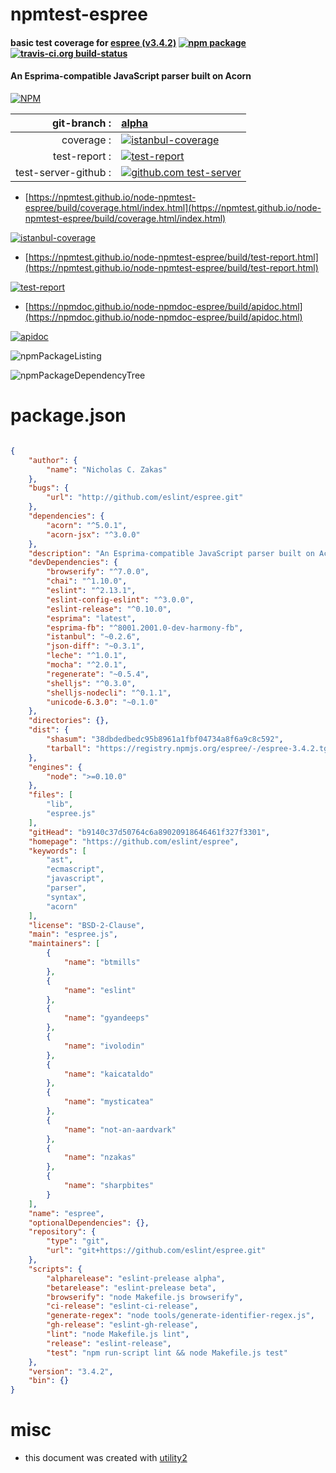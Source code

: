 # npmtest-espree

#### basic test coverage for  [espree (v3.4.2)](https://github.com/eslint/espree)  [![npm package](https://img.shields.io/npm/v/npmtest-espree.svg?style=flat-square)](https://www.npmjs.org/package/npmtest-espree) [![travis-ci.org build-status](https://api.travis-ci.org/npmtest/node-npmtest-espree.svg)](https://travis-ci.org/npmtest/node-npmtest-espree)

#### An Esprima-compatible JavaScript parser built on Acorn

[![NPM](https://nodei.co/npm/espree.png?downloads=true&downloadRank=true&stars=true)](https://www.npmjs.com/package/espree)

| git-branch : | [alpha](https://github.com/npmtest/node-npmtest-espree/tree/alpha)|
|--:|:--|
| coverage : | [![istanbul-coverage](https://npmtest.github.io/node-npmtest-espree/build/coverage.badge.svg)](https://npmtest.github.io/node-npmtest-espree/build/coverage.html/index.html)|
| test-report : | [![test-report](https://npmtest.github.io/node-npmtest-espree/build/test-report.badge.svg)](https://npmtest.github.io/node-npmtest-espree/build/test-report.html)|
| test-server-github : | [![github.com test-server](https://npmtest.github.io/node-npmtest-espree/GitHub-Mark-32px.png)](https://npmtest.github.io/node-npmtest-espree/build/app/index.html) | | build-artifacts : | [![build-artifacts](https://npmtest.github.io/node-npmtest-espree/glyphicons_144_folder_open.png)](https://github.com/npmtest/node-npmtest-espree/tree/gh-pages/build)|

- [https://npmtest.github.io/node-npmtest-espree/build/coverage.html/index.html](https://npmtest.github.io/node-npmtest-espree/build/coverage.html/index.html)

[![istanbul-coverage](https://npmtest.github.io/node-npmtest-espree/build/screenCapture.buildCi.browser.%252Ftmp%252Fbuild%252Fcoverage.lib.html.png)](https://npmtest.github.io/node-npmtest-espree/build/coverage.html/index.html)

- [https://npmtest.github.io/node-npmtest-espree/build/test-report.html](https://npmtest.github.io/node-npmtest-espree/build/test-report.html)

[![test-report](https://npmtest.github.io/node-npmtest-espree/build/screenCapture.buildCi.browser.%252Ftmp%252Fbuild%252Ftest-report.html.png)](https://npmtest.github.io/node-npmtest-espree/build/test-report.html)

- [https://npmdoc.github.io/node-npmdoc-espree/build/apidoc.html](https://npmdoc.github.io/node-npmdoc-espree/build/apidoc.html)

[![apidoc](https://npmdoc.github.io/node-npmdoc-espree/build/screenCapture.buildCi.browser.%252Ftmp%252Fbuild%252Fapidoc.html.png)](https://npmdoc.github.io/node-npmdoc-espree/build/apidoc.html)

![npmPackageListing](https://npmtest.github.io/node-npmtest-espree/build/screenCapture.npmPackageListing.svg)

![npmPackageDependencyTree](https://npmtest.github.io/node-npmtest-espree/build/screenCapture.npmPackageDependencyTree.svg)



# package.json

```json

{
    "author": {
        "name": "Nicholas C. Zakas"
    },
    "bugs": {
        "url": "http://github.com/eslint/espree.git"
    },
    "dependencies": {
        "acorn": "^5.0.1",
        "acorn-jsx": "^3.0.0"
    },
    "description": "An Esprima-compatible JavaScript parser built on Acorn",
    "devDependencies": {
        "browserify": "^7.0.0",
        "chai": "^1.10.0",
        "eslint": "^2.13.1",
        "eslint-config-eslint": "^3.0.0",
        "eslint-release": "^0.10.0",
        "esprima": "latest",
        "esprima-fb": "^8001.2001.0-dev-harmony-fb",
        "istanbul": "~0.2.6",
        "json-diff": "~0.3.1",
        "leche": "^1.0.1",
        "mocha": "^2.0.1",
        "regenerate": "~0.5.4",
        "shelljs": "^0.3.0",
        "shelljs-nodecli": "^0.1.1",
        "unicode-6.3.0": "~0.1.0"
    },
    "directories": {},
    "dist": {
        "shasum": "38dbdedbedc95b8961a1fbf04734a8f6a9c8c592",
        "tarball": "https://registry.npmjs.org/espree/-/espree-3.4.2.tgz"
    },
    "engines": {
        "node": ">=0.10.0"
    },
    "files": [
        "lib",
        "espree.js"
    ],
    "gitHead": "b9140c37d50764c6a89020918646461f327f3301",
    "homepage": "https://github.com/eslint/espree",
    "keywords": [
        "ast",
        "ecmascript",
        "javascript",
        "parser",
        "syntax",
        "acorn"
    ],
    "license": "BSD-2-Clause",
    "main": "espree.js",
    "maintainers": [
        {
            "name": "btmills"
        },
        {
            "name": "eslint"
        },
        {
            "name": "gyandeeps"
        },
        {
            "name": "ivolodin"
        },
        {
            "name": "kaicataldo"
        },
        {
            "name": "mysticatea"
        },
        {
            "name": "not-an-aardvark"
        },
        {
            "name": "nzakas"
        },
        {
            "name": "sharpbites"
        }
    ],
    "name": "espree",
    "optionalDependencies": {},
    "repository": {
        "type": "git",
        "url": "git+https://github.com/eslint/espree.git"
    },
    "scripts": {
        "alpharelease": "eslint-prelease alpha",
        "betarelease": "eslint-prelease beta",
        "browserify": "node Makefile.js browserify",
        "ci-release": "eslint-ci-release",
        "generate-regex": "node tools/generate-identifier-regex.js",
        "gh-release": "eslint-gh-release",
        "lint": "node Makefile.js lint",
        "release": "eslint-release",
        "test": "npm run-script lint && node Makefile.js test"
    },
    "version": "3.4.2",
    "bin": {}
}
```



# misc
- this document was created with [utility2](https://github.com/kaizhu256/node-utility2)
